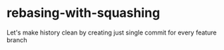 # rebasing-with-squashing
Let's make history clean by creating just single commit for every feature branch 
